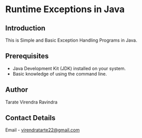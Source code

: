 # Runtime Exceptions in Java

## Introduction
This is Simple and Basic Exception Handling Programs in Java.

## Prerequisites
- Java Development Kit (JDK) installed on your system.
- Basic knowledge of using the command line.

## Author
Tarate Virendra Ravindra

## Contact Details
Email - virendratarte22@gmail.com
